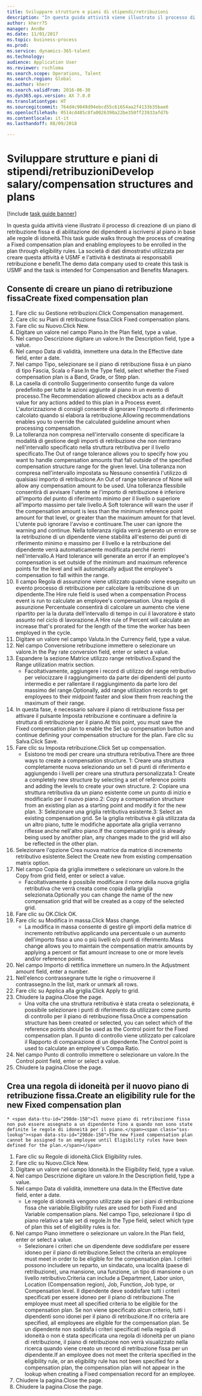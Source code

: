 ```yaml
--- 
title: Sviluppare strutture e piani di stipendi/retribuzioni
description: "In questa guida attività viene illustrato il processo di creazione di un piano di retribuzione fissa e di abilitazione dei dipendenti a iscriversi al piano in base alle regole di idoneità."
author: kherr75
manager: AnnBe
ms.date: 11/01/2017
ms.topic: business-process
ms.prod: 
ms.service: dynamics-365-talent
ms.technology: 
audience: Application User
ms.reviewer: rschloma
ms.search.scope: Operations, Talent
ms.search.region: Global
ms.author: kherr
ms.search.validFrom: 2016-06-30
ms.dyn365.ops.version: AX 7.0.0
ms.translationtype: HT
ms.sourcegitcommit: 764d4c9049d94ebcd55c61654aa2f4133b35bae6
ms.openlocfilehash: 0514cd485c8fa0026390a22be350ff23933afd7b
ms.contentlocale: it-it
ms.lasthandoff: 08/09/2018

---
```

# <a name="develop-salarycompensation-structures-and-plans"></a><span data-ttu-id="298de-103">Sviluppare strutture e piani di stipendi/retribuzioni</span><span class="sxs-lookup"><span data-stu-id="298de-103">Develop salary/compensation structures and plans</span></span>

[!include [task guide banner](../../includes/task-guide-banner.md)]

<span data-ttu-id="298de-104">In questa guida attività viene illustrato il processo di creazione di un piano di retribuzione fissa e di abilitazione dei dipendenti a iscriversi al piano in base alle regole di idoneità.</span><span class="sxs-lookup"><span data-stu-id="298de-104">This task guide walks through the process of creating a Fixed compensation plan and enabling employees to be enrolled in the plan through eligibility rules.</span></span> <span data-ttu-id="298de-105">La società di dati dimostrativi utilizzata per creare questa attività è USMF e l'attività è destinata ai responsabili retribuzione e benefit.</span><span class="sxs-lookup"><span data-stu-id="298de-105">The demo data company used to create this task is USMF and the task is intended for Compensation and Benefits Managers.</span></span>


## <a name="create-fixed-compensation-plan"></a><span data-ttu-id="298de-106">Consente di creare un piano di retribuzione fissa</span><span class="sxs-lookup"><span data-stu-id="298de-106">Create fixed compensation plan</span></span>
1. <span data-ttu-id="298de-107">Fare clic su Gestione retribuzioni.</span><span class="sxs-lookup"><span data-stu-id="298de-107">Click Compensation management.</span></span>
2. <span data-ttu-id="298de-108">Care clic su Piani di retribuzione fissa.</span><span class="sxs-lookup"><span data-stu-id="298de-108">Click Fixed compensation plans.</span></span>
3. <span data-ttu-id="298de-109">Fare clic su Nuovo.</span><span class="sxs-lookup"><span data-stu-id="298de-109">Click New.</span></span>
4. <span data-ttu-id="298de-110">Digitare un valore nel campo Piano.</span><span class="sxs-lookup"><span data-stu-id="298de-110">In the Plan field, type a value.</span></span>
5. <span data-ttu-id="298de-111">Nel campo Descrizione digitare un valore.</span><span class="sxs-lookup"><span data-stu-id="298de-111">In the Description field, type a value.</span></span>
6. <span data-ttu-id="298de-112">Nel campo Data di validità, immettere una data.</span><span class="sxs-lookup"><span data-stu-id="298de-112">In the Effective date field, enter a date.</span></span>
7. <span data-ttu-id="298de-113">Nel campo Tipo, selezionare se il piano di retribuzione fissa è un piano di tipo Fascia, Scala o Fase.</span><span class="sxs-lookup"><span data-stu-id="298de-113">In the Type field, select whether the Fixed compensation plan is a Band, Grade, or Step plan.</span></span>
8. <span data-ttu-id="298de-114">La casella di controllo Suggerimento consentito funge da valore predefinito per tutte le azioni aggiunte al piano in un evento di processo.</span><span class="sxs-lookup"><span data-stu-id="298de-114">The Recommendation allowed checkbox acts as a default value for any actions added to this plan in a Process event.</span></span>  <span data-ttu-id="298de-115">L'autorizzazione di consigli consente di ignorare l'importo di riferimento calcolato quando si elabora la retribuzione.</span><span class="sxs-lookup"><span data-stu-id="298de-115">Allowing recommendations enables you to override the calculated guideline amount when processing compensation.</span></span>
9. <span data-ttu-id="298de-116">La tolleranza non compresa nell'intervallo consente di specificare la modalità di gestione degli importi di retribuzione che non rientrano nell'intervallo specificato nella struttura retributiva per il livello specificato.</span><span class="sxs-lookup"><span data-stu-id="298de-116">The Out of range tolerance allows you to specify how you want to handle compensation amounts that fall outside of the specified compensation structure range for the given level.</span></span>  <span data-ttu-id="298de-117">Una tolleranza non compresa nell'intervallo impostata su Nessuno consentirà l'utilizzo di qualsiasi importo di retribuzione.</span><span class="sxs-lookup"><span data-stu-id="298de-117">An Out of range tolerance of None will allow any compensation amount to be used.</span></span>  <span data-ttu-id="298de-118">Una tolleranza flessibile consentirà di avvisare l'utente se l'importo di retribuzione è inferiore all'importo del punto di riferimento minimo per il livello o superiore all'importo massimo per tale livello.</span><span class="sxs-lookup"><span data-stu-id="298de-118">A Soft tolerance will warn the user if the compensation amount is less than the minimum reference point amount for that level, or greater than the maximum amount for that level.</span></span> <span data-ttu-id="298de-119">L'utente può ignorare l'avviso e continuare.</span><span class="sxs-lookup"><span data-stu-id="298de-119">The user can ignore the warning and continue.</span></span>  <span data-ttu-id="298de-120">Nella tolleranza rigida verrà generato un errore se la retribuzione di un dipendente viene stabilita all'esterno dei punti di riferimento minimo e massimo per il livello e la retribuzione del dipendente verrà automaticamente modificata perché rientri nell'intervallo.</span><span class="sxs-lookup"><span data-stu-id="298de-120">A Hard tolerance will generate an error if an employee's compensation is set outside of the minimum and maximum reference points for the level and will automatically adjust the employee's compensation to fall within the range.</span></span>
10. <span data-ttu-id="298de-121">Il campo Regola di assunzione viene utilizzato quando viene eseguito un evento processo di retribuzione per calcolare la retribuzione di un dipendente.</span><span class="sxs-lookup"><span data-stu-id="298de-121">The Hire rule field is used when a compensation Process event is run to calculate an employee's compensation.</span></span>  <span data-ttu-id="298de-122">Una regola di assunzione Percentuale consentirà di calcolare un aumento che viene ripartito per la la durata dell'intervallo di tempo in cui il lavoratore è stato assunto nel ciclo di lavorazione.</span><span class="sxs-lookup"><span data-stu-id="298de-122">A Hire rule of Percent will calculate an increase that's prorated for the length of the time the worker has been employed in the cycle.</span></span>
11. <span data-ttu-id="298de-123">Digitare un valore nel campo Valuta.</span><span class="sxs-lookup"><span data-stu-id="298de-123">In the Currency field, type a value.</span></span>
12. <span data-ttu-id="298de-124">Nel campo Conversione retribuzione immettere o selezionare un valore.</span><span class="sxs-lookup"><span data-stu-id="298de-124">In the Pay rate conversion field, enter or select a value.</span></span>
13. <span data-ttu-id="298de-125">Espandere la sezione Matrice utilizzo range retributivo.</span><span class="sxs-lookup"><span data-stu-id="298de-125">Expand the Range utilization matrix section.</span></span>
    * <span data-ttu-id="298de-126">Facoltativamente, aggiungere i record di utilizzo del range retributivo per velocizzare il raggiungimento da parte dei dipendenti del punto intermedio e per rallentare il raggiungimento da parte loro del massimo del range.</span><span class="sxs-lookup"><span data-stu-id="298de-126">Optionally, add range utilization records to get employees to their midpoint faster and slow them from reaching the maximum of their range.</span></span>  
14. <span data-ttu-id="298de-127">In questa fase, è necessario salvare il piano di retribuzione fissa per attivare il pulsante Imposta retribuzione e continuare a definire la struttura di retribuzione per il piano.</span><span class="sxs-lookup"><span data-stu-id="298de-127">At this point, you must save the Fixed compensation plan to enable the Set up compensation button and continue defining your compensation structure for the plan.</span></span>  <span data-ttu-id="298de-128">Fare clic su Salva.</span><span class="sxs-lookup"><span data-stu-id="298de-128">Click Save.</span></span>
15. <span data-ttu-id="298de-129">Fare clic su Imposta retribuzione.</span><span class="sxs-lookup"><span data-stu-id="298de-129">Click Set up compensation.</span></span>
    * <span data-ttu-id="298de-130">Esistono tre modi per creare una struttura retributiva.</span><span class="sxs-lookup"><span data-stu-id="298de-130">There are three ways to create a compensation structure.</span></span> <span data-ttu-id="298de-131">1: Creare una struttura completamente nuova selezionando un set di punti di riferimento e aggiungendo i livelli per creare una struttura personalizzata.</span><span class="sxs-lookup"><span data-stu-id="298de-131">1: Create a completely new structure by selecting a set of reference points and adding the levels to create your own structure.</span></span> <span data-ttu-id="298de-132">2: Copiare una struttura retributiva da un piano esistente come un punto di inizio e modificarlo per il nuovo piano.</span><span class="sxs-lookup"><span data-stu-id="298de-132">2: Copy a compensation structure from an existing plan as a starting point and modify it for the new plan.</span></span> <span data-ttu-id="298de-133">3: Selezionare una griglia retributiva esistente.</span><span class="sxs-lookup"><span data-stu-id="298de-133">3: Select an existing compensation grid.</span></span> <span data-ttu-id="298de-134">Se la griglia retributiva è già utilizzata da un altro piano, tutte le modifiche apportate alla griglia verranno riflesse anche nell'altro piano.</span><span class="sxs-lookup"><span data-stu-id="298de-134">If the compensation grid is already being used by another plan, any changes made to the grid will also be reflected in the other plan.</span></span>  
16. <span data-ttu-id="298de-135">Selezionare l'opzione Crea nuova matrice da matrice di incremento retributivo esistente.</span><span class="sxs-lookup"><span data-stu-id="298de-135">Select the Create new from existing compensation matrix option.</span></span>
17. <span data-ttu-id="298de-136">Nel campo Copia da griglia immettere o selezionare un valore.</span><span class="sxs-lookup"><span data-stu-id="298de-136">In the Copy from grid field, enter or select a value.</span></span>
    * <span data-ttu-id="298de-137">Facoltativamente è possibile modificare il nome della nuova griglia retributiva che verrà creata come copia della griglia selezionata.</span><span class="sxs-lookup"><span data-stu-id="298de-137">Optionally you can change the name of the new compensation grid that will be created as a copy of the selected grid.</span></span>  
18. <span data-ttu-id="298de-138">Fare clic su OK.</span><span class="sxs-lookup"><span data-stu-id="298de-138">Click OK.</span></span>
19. <span data-ttu-id="298de-139">Fare clic su Modifica in massa.</span><span class="sxs-lookup"><span data-stu-id="298de-139">Click Mass change.</span></span>
    * <span data-ttu-id="298de-140">La modifica in massa consente di gestire gli importi della matrice di incremento retributivo applicando una percentuale o un aumento dell'importo fisso a uno o più livelli e/o punti di riferimento.</span><span class="sxs-lookup"><span data-stu-id="298de-140">Mass change allows you to maintain the compensation matrix amounts by applying a percent or flat amount increase to one or more levels and/or reference points.</span></span>  
20. <span data-ttu-id="298de-141">Nel campo Importo di rettifica immettere un numero.</span><span class="sxs-lookup"><span data-stu-id="298de-141">In the Adjustment amount field, enter a number.</span></span>
21. <span data-ttu-id="298de-142">Nell'elenco contrassegnare tutte le righe o rimuoverne il contrassegno.</span><span class="sxs-lookup"><span data-stu-id="298de-142">In the list, mark or unmark all rows.</span></span>
22. <span data-ttu-id="298de-143">Fare clic su Applica alla griglia.</span><span class="sxs-lookup"><span data-stu-id="298de-143">Click Apply to grid.</span></span>
23. <span data-ttu-id="298de-144">Chiudere la pagina.</span><span class="sxs-lookup"><span data-stu-id="298de-144">Close the page.</span></span>
    * <span data-ttu-id="298de-145">Una volta che una struttura retributiva è stata creata o selezionata, è possibile selezionare i punti di riferimento da utilizzare come punto di controllo per il piano di retribuzione fissa.</span><span class="sxs-lookup"><span data-stu-id="298de-145">Once a compensation structure has been created or selected, you can select which of the reference points should be used as the Control point for the Fixed compensation plan.</span></span>  <span data-ttu-id="298de-146">Il punto di controllo viene utilizzato per calcolare il Rapporto di comparazione di un dipendente.</span><span class="sxs-lookup"><span data-stu-id="298de-146">The Control point is used to calculate an employee's Compa Ratio.</span></span>  
24. <span data-ttu-id="298de-147">Nel campo Punto di controllo immettere o selezionare un valore.</span><span class="sxs-lookup"><span data-stu-id="298de-147">In the Control point field, enter or select a value.</span></span>
25. <span data-ttu-id="298de-148">Chiudere la pagina.</span><span class="sxs-lookup"><span data-stu-id="298de-148">Close the page.</span></span>

## <a name="create-an-eligibility-rule-for-the-new-fixed-compensation-plan"></a><span data-ttu-id="298de-149">Crea una regola di idoneità per il nuovo piano di retribuzione fissa.</span><span class="sxs-lookup"><span data-stu-id="298de-149">Create an eligibility rule for the new Fixed compensation plan</span></span>
    * <span data-ttu-id="298de-150">Il nuovo piano di retribuzione fissa non può essere assegnato a un dipendente fino a quando non sono state definite le regole di idoneità per il piano.</span><span class="sxs-lookup"><span data-stu-id="298de-150">The new Fixed compensation plan cannot be assigned to an employee until Eligibility rules have been defined for the plan.</span></span>  
1. <span data-ttu-id="298de-151">Fare clic su Regole di idoneità.</span><span class="sxs-lookup"><span data-stu-id="298de-151">Click Eligibility rules.</span></span>
2. <span data-ttu-id="298de-152">Fare clic su Nuovo.</span><span class="sxs-lookup"><span data-stu-id="298de-152">Click New.</span></span>
3. <span data-ttu-id="298de-153">Digitare un valore nel campo Idoneità.</span><span class="sxs-lookup"><span data-stu-id="298de-153">In the Eligibility field, type a value.</span></span>
4. <span data-ttu-id="298de-154">Nel campo Descrizione digitare un valore.</span><span class="sxs-lookup"><span data-stu-id="298de-154">In the Description field, type a value.</span></span>
5. <span data-ttu-id="298de-155">Nel campo Data di validità, immettere una data.</span><span class="sxs-lookup"><span data-stu-id="298de-155">In the Effective date field, enter a date.</span></span>
    * <span data-ttu-id="298de-156">Le regole di idoneità vengono utilizzate sia per i piani di retribuzione fissa che variabile.</span><span class="sxs-lookup"><span data-stu-id="298de-156">Eligibility rules are used for both Fixed and Variable compensation plans.</span></span>  <span data-ttu-id="298de-157">Nel campo Tipo, selezionare il tipo di piano relativo a tale set di regole.</span><span class="sxs-lookup"><span data-stu-id="298de-157">In the Type field, select which type of plan this set of eligibility rules is for.</span></span>  
6. <span data-ttu-id="298de-158">Nel campo Piano immettere o selezionare un valore.</span><span class="sxs-lookup"><span data-stu-id="298de-158">In the Plan field, enter or select a value.</span></span>
    * <span data-ttu-id="298de-159">Selezionare i criteri che un dipendente deve soddisfare per essere idoneo per il piano di retribuzione.</span><span class="sxs-lookup"><span data-stu-id="298de-159">Select the criteria an employee must meet in order to be eligible for the compensation plan.</span></span> <span data-ttu-id="298de-160">I criteri possono includere un reparto, un sindacato, una località (paese di retribuzione), una mansione, una funzione, un tipo di mansione o un livello retributivo.</span><span class="sxs-lookup"><span data-stu-id="298de-160">Criteria can include a Department, Labor union, Location (Compensation region), Job, Function, Job type, or Compensation level.</span></span> <span data-ttu-id="298de-161">Il dipendente deve soddisfare tutti i criteri specificati per essere idoneo per il piano di retribuzione.</span><span class="sxs-lookup"><span data-stu-id="298de-161">The employee must meet all specified criteria to be eligible for the compensation plan.</span></span> <span data-ttu-id="298de-162">Se non viene specificato alcun criterio, tutti i dipendenti sono idonei per il piano di retribuzione.</span><span class="sxs-lookup"><span data-stu-id="298de-162">If no criteria are specified, all employees are eligible for the compensation plan.</span></span> <span data-ttu-id="298de-163">Se un dipendente non soddisfa i criteri specificati nella regola di idoneità o non è stata specificata una regola di idoneità per un piano di retribuzione, il piano di retribuzione non verrà visualizzato nella ricerca quando viene creato un record di retribuzione fissa per un dipendente.</span><span class="sxs-lookup"><span data-stu-id="298de-163">If an employee does not meet the criteria specified in the eligibility rule, or an eligibility rule has not been specified for a compensation plan, the compensation plan will not appear in the lookup when creating a Fixed compensation record for an employee.</span></span>  
7. <span data-ttu-id="298de-164">Chiudere la pagina.</span><span class="sxs-lookup"><span data-stu-id="298de-164">Close the page.</span></span>
8. <span data-ttu-id="298de-165">Chiudere la pagina.</span><span class="sxs-lookup"><span data-stu-id="298de-165">Close the page.</span></span>


